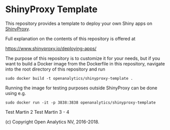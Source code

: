 
# ShinyProxy Template

This repository provides a template to deploy your own Shiny apps on [ShinyProxy](https://www.shinyproxy.io).

Full explanation on the contents of this repository is offered at

https://www.shinyproxy.io/deploying-apps/

The purpose of this repository is to customize it for your needs, but if you want to build a Docker image from the Dockerfile in this repository, navigate into the root directory of this repository and run

```
sudo docker build -t openanalytics/shinyproxy-template .
```

Running the image for testing purposes outside ShinyProxy can be done using e.g.

```
sudo docker run -it -p 3838:3838 openanalytics/shinyproxy-template
```

Test Martin 2
Test Martin 3 - 4

(c) Copyright Open Analytics NV, 2016-2018.
